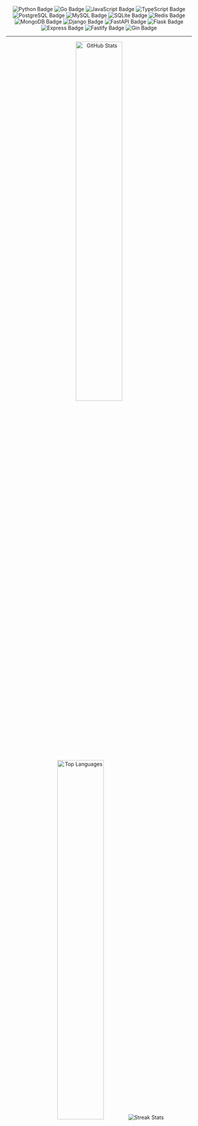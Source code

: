 <p style="text-align: center;">
  <img src="https://img.shields.io/badge/Python-Informational?style=flat&logo=python&logoColor=white&color=3776AB" alt="Python Badge">
  <img src="https://img.shields.io/badge/Go-Informational?style=flat&logo=go&logoColor=white&color=00ADD8" alt="Go Badge">
  <img src="https://img.shields.io/badge/JavaScript-Informational?style=flat&logo=javascript&logoColor=black&color=F7DF1E" alt="JavaScript Badge">
  <img src="https://img.shields.io/badge/TypeScript-Informational?style=flat&logo=typescript&logoColor=white&color=3178C6" alt="TypeScript Badge">
  <img src="https://img.shields.io/badge/PostgreSQL-Informational?style=flat&logo=postgresql&logoColor=white&color=4169E1" alt="PostgreSQL Badge">
  <img src="https://img.shields.io/badge/MySQL-Informational?style=flat&logo=mysql&logoColor=white&color=4479A1" alt="MySQL Badge">
  <img src="https://img.shields.io/badge/SQLite-Informational?style=flat&logo=sqlite&logoColor=white&color=003B57" alt="SQLite Badge">
  <img src="https://img.shields.io/badge/Redis-Informational?style=flat&logo=redis&logoColor=white&color=DC382D" alt="Redis Badge">
  <img src="https://img.shields.io/badge/MongoDB-Informational?style=flat&logo=mongodb&logoColor=white&color=4DB33D" alt="MongoDB Badge">
  <img src="https://img.shields.io/badge/Django-Informational?style=flat&logo=django&logoColor=white&color=092E20" alt="Django Badge">
  <img src="https://img.shields.io/badge/FastAPI-Informational?style=flat&logo=fastapi&logoColor=white&color=000000" alt="FastAPI Badge">
  <img src="https://img.shields.io/badge/Flask-Informational?style=flat&logo=flask&logoColor=white&color=000000" alt="Flask Badge">
  <img src="https://img.shields.io/badge/Express-Informational?style=flat&logo=express&logoColor=white&color=000000" alt="Express Badge">
  <img src="https://img.shields.io/badge/Fastify-Informational?style=flat&logo=fastify&logoColor=white&color=000000" alt="Fastify Badge">
  <img src="https://img.shields.io/badge/Gin-Informational?style=flat&logo=gin&logoColor=white&color=00ADD8" alt="Gin Badge">
</p>

<hr>

<p align="center">
  <picture>
    <source
      srcset="https://github-readme-stats.vercel.app/api?username=bezstrok&show_icons=true&count_private=true&include_all_commits=true&hide_border=true&hide=issues,contribs&rank_icon=github&number_format=short&theme=github_dark&bg_color=00000000"
      media="(prefers-color-scheme: dark)"
    />
    <source
      srcset="https://github-readme-stats.vercel.app/api?username=bezstrok&show_icons=true&count_private=true&include_all_commits=true&hide_border=true&hide=issues,contribs&rank_icon=github&theme=transparent&number_format=short&bg_color=00000000"
      media="(prefers-color-scheme: light), (prefers-color-scheme: no-preference)"
    />
    <img
      height="50%"
      src="https://github-readme-stats.vercel.app/api?username=bezstrok&show_icons=true&count_private=true&include_all_commits=true&hide_border=true&hide=issues,contribs&rank_icon=github&number_format=short&bg_color=00000000"
      alt="GitHub Stats"
    />
  </picture>
  <picture>
    <source
      srcset="https://github-readme-stats.vercel.app/api/top-langs?username=bezstrok&theme=github_dark&layout=normal&hide_border=true&langs_count=6&bg_color=00000000"
      media="(prefers-color-scheme: dark)"
    />
    <source
      srcset="https://github-readme-stats.vercel.app/api/top-langs?username=bezstrok&layout=normal&hide_border=true&theme=transparent&langs_count=6&bg_color=00000000"
      media="(prefers-color-scheme: light), (prefers-color-scheme: no-preference)"
    />
    <img
      height="50%"
      src="https://github-readme-stats.vercel.app/api/top-langs?username=bezstrok&layout=normal&hide_border=true&langs_count=6&bg_color=00000000"
      alt="Top Languages"
    />
  </picture>
  <picture>
    <source
      srcset="https://github-readme-streak-stats.herokuapp.com?user=bezstrok&theme=github-dark-blue&hide_border=true&background=00000000"
      media="(prefers-color-scheme: dark)"
    />
    <source
      srcset="https://github-readme-streak-stats.herokuapp.com?user=bezstrok&theme=transparent&hide_border=true&background=00000000"
      media="(prefers-color-scheme: light), (prefers-color-scheme: no-preference)"
    />
    <img
      src="https://github-readme-streak-stats.herokuapp.com?user=bezstrok&hide_border=true&background=00000000"
      alt="Streak Stats"
    />
  </picture>
</p>